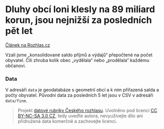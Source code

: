 # Dluhy obcí loni klesly na 89 miliard korun, jsou nejnižší za posledních pět let

[Článek na Rozhlas.cz](http://www.rozhlas.cz/zpravy/domaciekonomika/_zprava/zadluzenost-obci-loni-klesla-o-tri-miliardy-korun-je-nejnizsi-za-poslednich-pet-let--1494101)

Vzali jsme „konsolidované saldo příjmů a výdajů“ přepočtené na počet obyvatel. Čili zhruba kolik obec „vydělala“ nebo „prodělala“ každému občanovi.

### Data

V adresáři `data` je geodatabáze s geometrií obcí a k nim přiřazená salda a počty obyvatel. Původní data za posledních 5 let jsou v CSV v adresáři `data/finm`.

> Projekt [datové rubriky Českého rozhlasu](http://www.rozhlas.cz/zpravy/data/). Uvolněno pod licencí [CC BY-NC-SA 3.0 CZ](http://creativecommons.org/licenses/by-nc-sa/3.0/cz/), tedy uveďte autora, nevyužívejte dílo ani přidružená data komerčně a zachovejte licenci.
